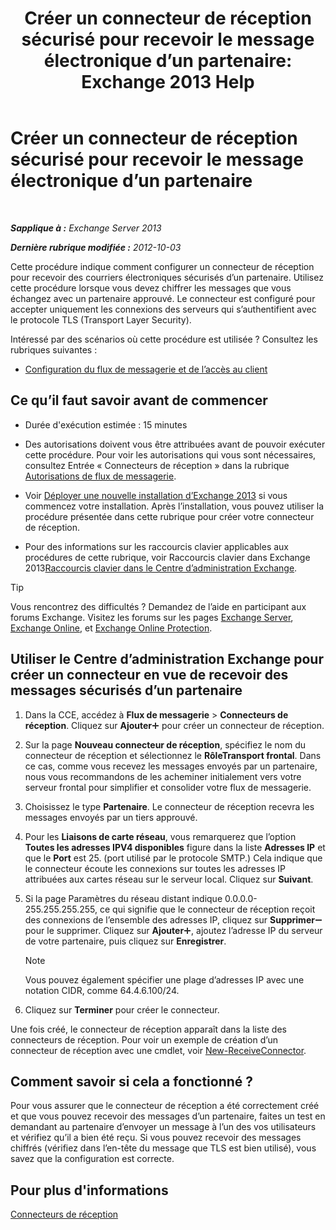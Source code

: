 ﻿---
title: 'Créer un connecteur de réception sécurisé pour recevoir le message électronique d’un partenaire: Exchange 2013 Help'
TOCTitle: Créer un connecteur de réception sécurisé pour recevoir le message électronique d’un partenaire
ms:assetid: 06aa692c-7940-4a14-a722-058c47440f85
ms:mtpsurl: https://technet.microsoft.com/fr-fr/library/JJ673037(v=EXCHG.150)
ms:contentKeyID: 50477461
ms.date: 04/24/2018
mtps_version: v=EXCHG.150
ms.translationtype: HT
---

# Créer un connecteur de réception sécurisé pour recevoir le message électronique d’un partenaire

 

_**Sapplique à :** Exchange Server 2013_

_**Dernière rubrique modifiée :** 2012-10-03_

Cette procédure indique comment configurer un connecteur de réception pour recevoir des courriers électroniques sécurisés d’un partenaire. Utilisez cette procédure lorsque vous devez chiffrer les messages que vous échangez avec un partenaire approuvé. Le connecteur est configuré pour accepter uniquement les connexions des serveurs qui s’authentifient avec le protocole TLS (Transport Layer Security).

Intéressé par des scénarios où cette procédure est utilisée ? Consultez les rubriques suivantes :

  - [Configuration du flux de messagerie et de l’accès au client](configure-mail-flow-and-client-access-exchange-2013-help.md)

## Ce qu’il faut savoir avant de commencer

  - Durée d'exécution estimée : 15 minutes

  - Des autorisations doivent vous être attribuées avant de pouvoir exécuter cette procédure. Pour voir les autorisations qui vous sont nécessaires, consultez Entrée « Connecteurs de réception » dans la rubrique [Autorisations de flux de messagerie](mail-flow-permissions-exchange-2013-help.md).

  - Voir [Déployer une nouvelle installation d’Exchange 2013](deploy-a-new-installation-of-exchange-2013-exchange-2013-help.md) si vous commencez votre installation. Après l’installation, vous pouvez utiliser la procédure présentée dans cette rubrique pour créer votre connecteur de réception.

  - Pour des informations sur les raccourcis clavier applicables aux procédures de cette rubrique, voir Raccourcis clavier dans Exchange 2013[Raccourcis clavier dans le Centre d’administration Exchange](keyboard-shortcuts-in-the-exchange-admin-center-exchange-online-protection-help.md).

> [!TIP]
> Vous rencontrez des difficultés ? Demandez de l’aide en participant aux forums Exchange. Visitez les forums sur les pages <a href="https://go.microsoft.com/fwlink/p/?linkid=60612">Exchange Server</a>, <a href="https://go.microsoft.com/fwlink/p/?linkid=267542">Exchange Online</a>, et <a href="https://go.microsoft.com/fwlink/p/?linkid=285351">Exchange Online Protection</a>.


## Utiliser le Centre d’administration Exchange pour créer un connecteur en vue de recevoir des messages sécurisés d’un partenaire

1.  Dans la CCE, accédez à **Flux de messagerie** \> **Connecteurs de réception**. Cliquez sur **Ajouter**![Icône Ajouter](images/JJ218640.c1e75329-d6d7-4073-a27d-498590bbb558(EXCHG.150).gif "Icône Ajouter") pour créer un connecteur de réception.

2.  Sur la page **Nouveau connecteur de réception**, spécifiez le nom du connecteur de réception et sélectionnez le **RôleTransport frontal**. Dans ce cas, comme vous recevez les messages envoyés par un partenaire, nous vous recommandons de les acheminer initialement vers votre serveur frontal pour simplifier et consolider votre flux de messagerie.

3.  Choisissez le type **Partenaire**. Le connecteur de réception recevra les messages envoyés par un tiers approuvé.

4.  Pour les **Liaisons de carte réseau**, vous remarquerez que l’option **Toutes les adresses IPV4 disponibles** figure dans la liste **Adresses IP** et que le **Port** est 25. (port utilisé par le protocole SMTP.) Cela indique que le connecteur écoute les connexions sur toutes les adresses IP attribuées aux cartes réseau sur le serveur local. Cliquez sur **Suivant**.

5.  Si la page Paramètres du réseau distant indique 0.0.0.0-255.255.255.255, ce qui signifie que le connecteur de réception reçoit des connexions de l’ensemble des adresses IP, cliquez sur **Supprimer**![Icône Suppression](images/Dd362328.479b6ced-8d64-4277-a725-f17fea202b28(EXCHG.150).gif "Icône Suppression") pour le supprimer. Cliquez sur **Ajouter**![Icône Ajouter](images/JJ218640.c1e75329-d6d7-4073-a27d-498590bbb558(EXCHG.150).gif "Icône Ajouter"), ajoutez l’adresse IP du serveur de votre partenaire, puis cliquez sur **Enregistrer**.
    
    > [!NOTE]
    > Vous pouvez également spécifier une plage d’adresses IP avec une notation CIDR, comme 64.4.6.100/24.


6.  Cliquez sur **Terminer** pour créer le connecteur.

Une fois créé, le connecteur de réception apparaît dans la liste des connecteurs de réception. Pour voir un exemple de création d’un connecteur de réception avec une cmdlet, voir [New-ReceiveConnector](https://technet.microsoft.com/fr-fr/library/bb125139\(v=exchg.150\)).

## Comment savoir si cela a fonctionné ?

Pour vous assurer que le connecteur de réception a été correctement créé et que vous pouvez recevoir des messages d’un partenaire, faites un test en demandant au partenaire d’envoyer un message à l’un des vos utilisateurs et vérifiez qu’il a bien été reçu. Si vous pouvez recevoir des messages chiffrés (vérifiez dans l’en-tête du message que TLS est bien utilisé), vous savez que la configuration est correcte.

## Pour plus d'informations

[Connecteurs de réception](receive-connectors-exchange-2013-help.md)

